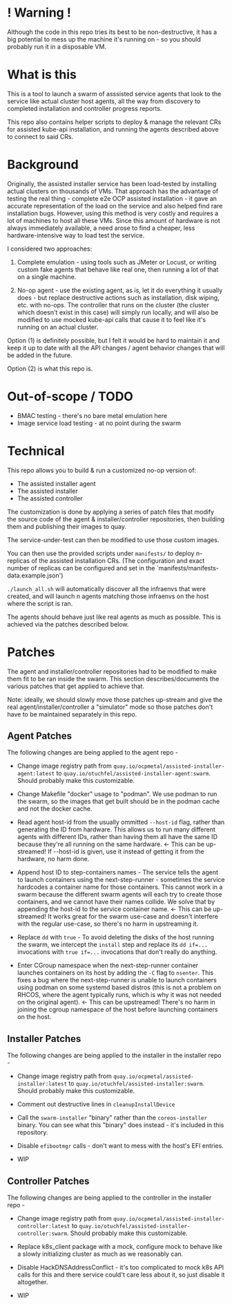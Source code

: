 # ! Warning !
Although the code in this repo tries its best to be non-destructive, it has a big potential
to mess up the machine it's running on - so you should probably run it in a disposable VM.

# What is this
This is a tool to launch a swarm of asssisted service agents that look
to the service like actual cluster host agents, all the way from discovery to completed
installation and controller progress reports.

This repo also contains helper scripts to deploy & manage the relevant CRs for assisted
kube-api installation, and running the agents described above to connect to said CRs.

# Background
Originally, the assisted installer service has been load-tested by installing actual clusters
on thousands of VMs. That approach has the advantage of testing the real thing - complete e2e OCP
assisted installation - it gave an accurate representation of the load on the service and also
helped find rare installation bugs. However, using this method is very costly and requires a
lot of machines to host all these VMs. Since this amount of hardware is not always immediately
available, a need arose to find a cheaper, less hardware-intensive way to load test
the service.

I considered two approaches:

1. Complete emulation - using tools such as JMeter or Locust, or writing custom fake agents that
 behave like real one, then running a lot of that on a single machine. 

2. No-op agent - use the existing agent, as is, let it do everything it usually does - but replace
 destructive actions such as installation, disk wiping, etc. with no-ops. The controller that runs
 on the cluster (the cluster which doesn't exist in this case) will simply run locally, and will
 also be modified to use mocked kube-api calls that cause it to feel like it's running on an 
 actual cluster.

Option (1) is definitely possible, but I felt it would be hard to maintain it and keep it up to date
with all the API changes / agent behavior changes that will be added in the future. 

Option (2) is what this repo is.

# Out-of-scope / TODO
- BMAC testing - there's no bare metal emulation here
- Image service load testing - at no point during the swarm

# Technical
This repo allows you to build & run a customized no-op version of:
- The assisted installer agent
- The assisted installer 
- The assisted controller

The customization is done by applying a series of patch files that
modify the source code of the agent & installer/controller repositories,
then building them and publishing their images to quay.

The service-under-test can then be modified to use those custom images.

You can then use the provided scripts under `manifests/` to deploy n-replicas
of the assisted installation CRs. (The configuration and exact number of replicas
can be configured and set in the `manifests/manifests-data.example.json')

`./launch_all.sh` will automatically discover all the infraenvs that were created,
and will launch n agents matching those infraenvs on the host where the script is ran.

The agents should behave just like real agents as much as possible. This is achieved
via the patches described below.

# Patches
The agent and installer/controller repositories had to be modified to make them fit
to be ran inside the swarm. This section describes/documents the various patches that
get applied to achieve that.

Note: ideally, we should slowly move those patches up-stream and give the real agent/installer/controller
a "simulator" mode so those patches don't have to be maintained separately in this repo.

## Agent Patches
The following changes are being applied to the agent repo -
- Change image registry path from `quay.io/ocpmetal/assisted-installer-agent:latest`
  to `quay.io/otuchfel/assisted-installer-agent:swarm`. Should probably make this customizable.

- Change Makefile "docker" usage to "podman". We use podman to run the swarm, so the images
  that get built should be in the podman cache and not the docker cache.

- Read agent host-id from the usually ommitted `--host-id` flag, rather than generating
  the ID from hardware. This allows us to run many different agents with different IDs,
  rather than having them all have the same ID because they're all running on the same
  hardware. <- This can be up-streamed! If --host-id is given, use it instead of 
  getting it from the hardware, no harm done.

- Append host ID to step-containers names - The service tells the agent to launch containers
  using the next-step-runner - sometimes the service hardcodes a container name for those
  containers. This cannot work in a swarm because the different swarm agents will each try
  to create those containers, and we cannot have their names collide. We solve that by appending
  the host-id to the service container name. <- This can be up-streamed! It works great for the
  swarm use-case and doesn't interfere with the regular use-case, so there's no harm in upstreaming
  it.

- Replace `dd` with `true` - To avoid deleting the disks of the host running the swarm, we 
  intercept the `install` step and replace its `dd if=...` invocations with `true if=...` 
  invocations that don't really do anything.

- Enter CGroup namespace when the next-step-runner container launches containers on its host
  by adding the `-C` flag to `nsenter`. This fixes a bug where the next-step-runner is unable
  to launch containers using podman on some systemd based distros (this is not a problem on RHCOS,
  where the agent typically runs, which is why it was not needed on the original agent). <- This
  can be upstreamed! There's no harm in joining the cgroup namespace of the host before launching
  containers on the host.

## Installer Patches
The following changes are being applied to the installer in the installer repo -
- Change image registry path from `quay.io/ocpmetal/assisted-installer:latest`
  to `quay.io/otuchfel/assisted-installer:swarm`. Should probably make this customizable.

- Comment out destructive lines in `cleanupInstallDevice`

- Call the `swarm-installer` "binary" rather than the `coreos-installer` binary. You can see what this
  "binary" does instead - it's included in this repository.

- Disable `efibootmgr` calls - don't want to mess with the host's EFI entries.

- WIP


## Controller Patches
The following changes are being applied to the controller in the installer repo -
- Change image registry path from `quay.io/ocpmetal/assisted-installer-controller:latest`
  to `quay.io/otuchfel/assisted-installer-controller:swarm`. Should probably make this customizable.

- Replace k8s_client package with a mock, configure mock to behave like a slowly initializing
  cluster as much as we reasonably can.

- Disable HackDNSAddressConflict - it's too complicated to mock k8s API calls for this and there
  service could't care less about it, so just disable it altogether.

- WIP

